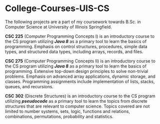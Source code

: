 # College-Courses-UIS-CS
The following projects are a part of my coursework towards B.Sc. in Computer Science at University of Illinois Springfield. 

**CSC 225** (Computer Programming Concepts I) is an introductory course to the CS program utilizing ***Java 8*** as a primary tool to learn the basics of programming. Emphasis on control structures, procedures, simple data types, and structured data types, including arrays, records, and files.

**CSC 275** (Computer Programming Concepts II) is an introductory course to the CS program utilizing ***Java 8*** as a primary tool to learn the basics of programming. Extensive top-down design principles to solve non-trivial problems. Emphasis on advanced array applications, dynamic storage, and classes. Programming assignments include implementation of lists, stacks, queues, and recursions.

**CSC 302** (Discrete Structures) is an introductory course to the CS program utilizing ***pseudocode*** as a primary tool to learn the topics from discrete structures that are relevant to computer science. Topics covered are not limited to number systems, sets, logic, functions and relations, combinations, permutations, probability and statistics.
